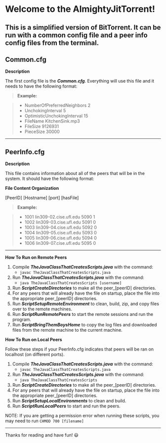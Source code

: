 # **Welcome to the AlmightyJitTorrent!**

This is a simplified version of BitTorrent. It can be run with a common config file and a peer info config files from the terminal.
----------

## **Common.cfg**

**Description**

The first config file is the ***Common.cfg***. Everything will use this file and it needs to have the following format:

> **Example:**

> - NumberOfPreferredNeighbors 2
> - UnchokingInterval 5
> - OptimisticUnchokingInterval 15
> - FileName KitchenSink.mp3
> - FileSize 9126931
> - PieceSize 30000

----

## **PeerInfo.cfg**

**Description**

This file contains information about all of the peers that will be in the system. It should have the following format:


**File Content Organization**

[PeerID] [Hostname] [port] [hasFile]

> **Example:**

> - 1001 lin309-02.cise.ufl.edu 5090 1
> - 1002 lin309-03.cise.ufl.edu 5091 0
> - 1003 lin309-04.cise.ufl.edu 5092 0
> - 1004 lin309-05.cise.ufl.edu 5093 0
> - 1005 lin309-06.cise.ufl.edu 5094 0
> - 1006 lin309-07.cise.ufl.edu 5095 0

----

**How To Run on Remote Peers**

1. Compile ***TheJavaClassThatCreatesScripts.java*** with the command:
	* `javac TheJavaClassThatCreatesScripts.java`
2. Run ***TheJavaClassThatCreatesScripts.java*** with the command:
	* `java TheJavaClassThatCreatesScripts [username]`
3. Run ***ScriptCreateDirectories*** to make all the peer_[peerID] directories.
4. For any peers that will already have the file on startup, place the file into the appropriate peer_[peerID] directories.
5. Run ***ScriptSetupRemoteEnvironment*** to clean, build, zip, and copy files over to the remote machines.
6. Run ***ScriptRunRemotePeers*** to start the remote sessions and run the program.
7. Run ***ScriptBringThemBoysHome*** to copy the log files and downloaded files from the remote machine to the current machine.

**How To Run on Local Peers**

Follow these steps if your PeerInfo.cfg indicates that peers will be ran on localhost (on different ports).

1. Compile ***TheJavaClassThatCreatesScripts.java*** with the command:
	* `javac TheJavaClassThatCreatesScripts.java`
2. Run ***TheJavaClassThatCreatesScripts.java*** with the command:
	* `java TheJavaClassThatCreatesScripts`
3. Run ***ScriptCreateDirectories*** to make all the peer_[peerID] directories.
4. For any peers that will already have the file on startup, place the file into the appropriate peer_[peerID] directories.
5. Run ***ScriptSetupLocalEnvironments*** to clean and build.
6. Run ***ScriptRunLocalPeers*** to start and run the peers.


NOTE: If you are getting a permission error when running these scripts, you may need to run `CHMOD 700 [filename]`

----

Thanks for reading and have fun! :smiley:
